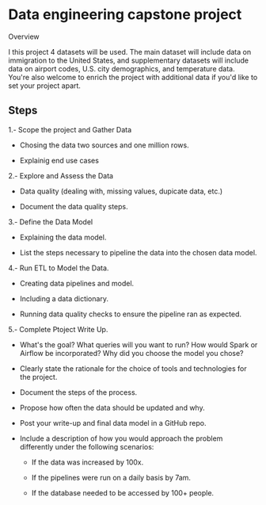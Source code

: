 # Data engineering capstone project

Overview 

I this project 4 datasets will be used. The main dataset will include data on immigration to the United States, and supplementary datasets will include data on airport codes, U.S. city demographics, and temperature data. You're also welcome to enrich the project with additional data if you'd like to set your project apart.

## Steps

1.- Scope the project and Gather Data

* Chosing the data two sources and one million rows.

* Explainig end use cases

2.- Explore and Assess the Data

* Data quality (dealing with, missing values, dupicate data, etc.)

* Document the data quality steps.

3.- Define the Data Model

* Explaining the data model.

* List the steps necessary to pipeline the data into the chosen data model.

4.- Run ETL to Model the Data.

* Creating data pipelines and model.

* Including a data dictionary.

* Running data quality checks to ensure the pipeline ran as expected.

5.- Complete Ptoject Write Up.

* What's the goal? What queries will you want to run? How would Spark or Airflow be incorporated? Why did you choose the model you chose?

* Clearly state the rationale for the choice of tools and technologies for the project.

* Document the steps of the process.

* Propose how often the data should be updated and why.

* Post your write-up and final data model in a GitHub repo.

* Include a description of how you would approach the problem differently under the following scenarios:

    * If the data was increased by 100x.

    * If the pipelines were run on a daily basis by 7am.

    * If the database needed to be accessed by 100+ people.